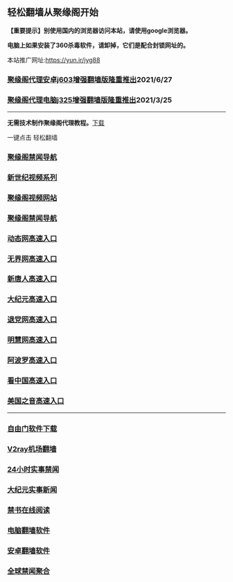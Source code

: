 ## 轻松翻墙从聚缘阁开始

**【重要提示】别使用国内的浏览器访问本站，请使用google浏览器。**

**电脑上如果安装了360杀毒软件，请卸掉，它们是配合封锁网址的。**

本站推广网址:https://yun.ir/jyg88

### [聚缘阁代理安卓j603增强翻墙版隆重推出](https://gitlab.com/juyuange/2/-/raw/master/j603.apk)2021/6/27

### [聚缘阁代理电脑j325增强翻墙版隆重推出](https://gitlab.com/juyuange/2/-/raw/master/j325dn.rar)2021/3/25

***



**无需技术制作聚缘阁代理教程。**[下载](https://gitlab.com/j25414/jyg/-/raw/master/jygdl.rar)

一键点击 轻松翻墙

### [聚缘阁禁闻导航](https://v1.goou.gq)

### [新世纪视频系列](https://v1.goou.gq/sj.html)

### [聚缘阁视频网站](https://v1.goou.gq/)

### [聚缘阁禁闻导航](https://bitbucket.org/ewwmakye/mo/src/master/README.md)

### [动态网高速入口](https://85.caaee.cf/158745/u44774p)

### [无界网高速入口](https://85.caaee.cf/158745/u12t)

### [新唐人高速入口](https://85.caaee.cf/158745/t5t)

### [大纪元高速入口](https://85.caaee.cf/158745/g7t)

### [退党网高速入口](https://85.caaee.cf/158745/d8g)

### [明慧网高速入口](https://85.caaee.cf/158745/e3g)

### [阿波罗高速入口](https://85.caaee.cf/158745/e13a)

### [看中国高速入口](https://85.caaee.cf/158745/e11n)

### [美国之音高速入口](https://85.caaee.cf/158745/e18m)

***






### [自由门软件下载](https://git.io/skyfree)

### [V2ray机场翻墙](https://github.com/bannedbook/fanqiang/wiki/V2ray%E6%9C%BA%E5%9C%BA)

### [24小时实事禁闻](https://github.com/fyvn2199/djy/blob/master/gb/n24hr.md?dfh#1)

### [大纪元实事新闻](https://github.com/fyvn2199/djy/blob/master/gb/nsc413.md?dfh#1)

### [禁书在线阅读](https://github.com/txyzum203/djy/blob/master/gb/9p.md?flntdtv#1)

### [电脑翻墙软件](https://github.com/Alvin9999/new-pac/wiki)

### [安卓翻墙软件](https://git.io/afq)

### [全球禁闻聚合](https://github.com/gfw-breaker/banned-news1/blob/master/README.md)












